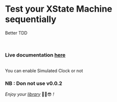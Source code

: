 # Test your XState Machine sequentially

Better TDD

<br/>

### Live documentation [here](https://github.com/chlbri/x-test/blob/master/src/interpret.test.ts)

<br/>
You can enable Simulated Clock or not
<br/>

### **NB** : Don not use v0.0.2

_Enjoy your [library](https://github.com/chlbri/x-test)_ ✌🏾😎 _!_
